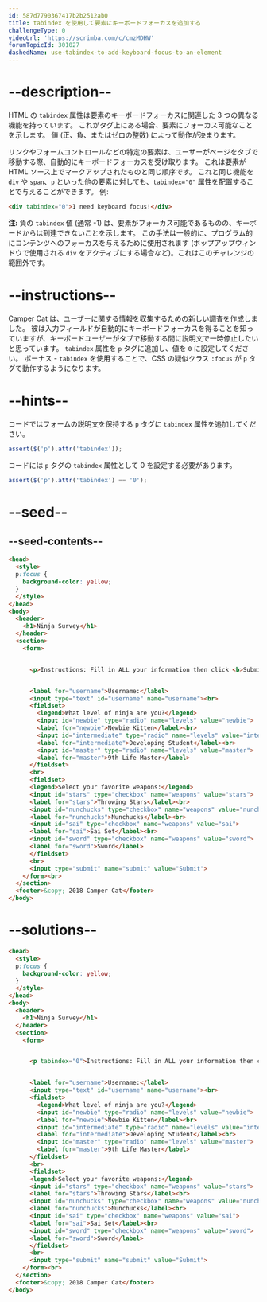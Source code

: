 ```yaml
---
id: 587d7790367417b2b2512ab0
title: tabindex を使用して要素にキーボードフォーカスを追加する
challengeType: 0
videoUrl: 'https://scrimba.com/c/cmzMDHW'
forumTopicId: 301027
dashedName: use-tabindex-to-add-keyboard-focus-to-an-element
---
```


# --description--

HTML の `tabindex` 属性は要素のキーボードフォーカスに関連した 3 つの異なる機能を持っています。 これがタグ上にある場合、要素にフォーカス可能なことを示します。 値 (正、負、またはゼロの整数) によって動作が決まります。

リンクやフォームコントロールなどの特定の要素は、ユーザーがページをタブで移動する際、自動的にキーボードフォーカスを受け取ります。 これは要素が HTML ソース上でマークアップされたものと同じ順序です。 これと同じ機能を `div` や `span`、`p` といった他の要素に対しても、`tabindex="0"` 属性を配置することで与えることができます。 例:

```html
<div tabindex="0">I need keyboard focus!</div>
```

**注:** 負の `tabindex` 値 (通常 -1) は、要素がフォーカス可能であるものの、キーボードからは到達できないことを示します。 この手法は一般的に、プログラム的にコンテンツへのフォーカスを与えるために使用されます (ポップアップウィンドウで使用される `div` をアクティブにする場合など)。これはこのチャレンジの範囲外です。

# --instructions--

Camper Cat は、ユーザーに関する情報を収集するための新しい調査を作成しました。 彼は入力フィールドが自動的にキーボードフォーカスを得ることを知っていますが、キーボードユーザーがタブで移動する間に説明文で一時停止したいと思っています。 `tabindex` 属性を `p` タグに追加し、値を `0` に設定してください。 ボーナス - `tabindex` を使用することで、CSS の疑似クラス `:focus` が `p` タグで動作するようになります。

# --hints--

コードではフォームの説明文を保持する `p` タグに `tabindex` 属性を追加してください。

```js
assert($('p').attr('tabindex'));
```

コードには `p` タグの `tabindex` 属性として 0 を設定する必要があります。

```js
assert($('p').attr('tabindex') == '0');
```

# --seed--

## --seed-contents--

```html
<head>
  <style>
  p:focus {
    background-color: yellow;
  }
  </style>
</head>
<body>
  <header>
    <h1>Ninja Survey</h1>
  </header>
  <section>
    <form>


      <p>Instructions: Fill in ALL your information then click <b>Submit</b></p>


      <label for="username">Username:</label>
      <input type="text" id="username" name="username"><br>
      <fieldset>
        <legend>What level of ninja are you?</legend>
        <input id="newbie" type="radio" name="levels" value="newbie">
        <label for="newbie">Newbie Kitten</label><br>
        <input id="intermediate" type="radio" name="levels" value="intermediate">
        <label for="intermediate">Developing Student</label><br>
        <input id="master" type="radio" name="levels" value="master">
        <label for="master">9th Life Master</label>
      </fieldset>
      <br>
      <fieldset>
      <legend>Select your favorite weapons:</legend>
      <input id="stars" type="checkbox" name="weapons" value="stars">
      <label for="stars">Throwing Stars</label><br>
      <input id="nunchucks" type="checkbox" name="weapons" value="nunchucks">
      <label for="nunchucks">Nunchucks</label><br>
      <input id="sai" type="checkbox" name="weapons" value="sai">
      <label for="sai">Sai Set</label><br>
      <input id="sword" type="checkbox" name="weapons" value="sword">
      <label for="sword">Sword</label>
      </fieldset>
      <br>
      <input type="submit" name="submit" value="Submit">
    </form><br>
  </section>
  <footer>&copy; 2018 Camper Cat</footer>
</body>
```

# --solutions--

```html
<head>
  <style>
  p:focus {
    background-color: yellow;
  }
  </style>
</head>
<body>
  <header>
    <h1>Ninja Survey</h1>
  </header>
  <section>
    <form>


      <p tabindex="0">Instructions: Fill in ALL your information then click <b>Submit</b></p>


      <label for="username">Username:</label>
      <input type="text" id="username" name="username"><br>
      <fieldset>
        <legend>What level of ninja are you?</legend>
        <input id="newbie" type="radio" name="levels" value="newbie">
        <label for="newbie">Newbie Kitten</label><br>
        <input id="intermediate" type="radio" name="levels" value="intermediate">
        <label for="intermediate">Developing Student</label><br>
        <input id="master" type="radio" name="levels" value="master">
        <label for="master">9th Life Master</label>
      </fieldset>
      <br>
      <fieldset>
      <legend>Select your favorite weapons:</legend>
      <input id="stars" type="checkbox" name="weapons" value="stars">
      <label for="stars">Throwing Stars</label><br>
      <input id="nunchucks" type="checkbox" name="weapons" value="nunchucks">
      <label for="nunchucks">Nunchucks</label><br>
      <input id="sai" type="checkbox" name="weapons" value="sai">
      <label for="sai">Sai Set</label><br>
      <input id="sword" type="checkbox" name="weapons" value="sword">
      <label for="sword">Sword</label>
      </fieldset>
      <br>
      <input type="submit" name="submit" value="Submit">
    </form><br>
  </section>
  <footer>&copy; 2018 Camper Cat</footer>
</body>
```
